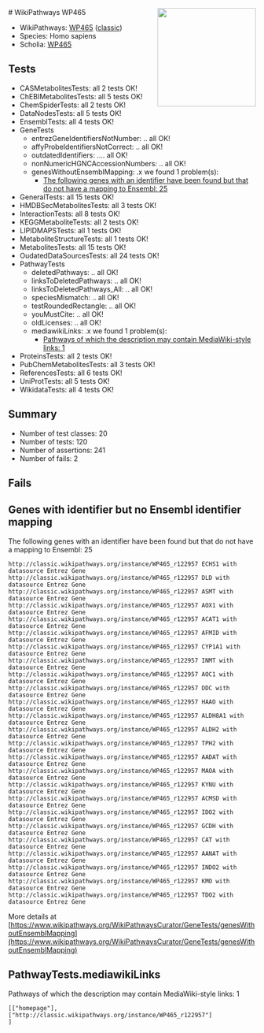 <img style="float: right; width: 200px" src="https://upload.wikimedia.org/wikipedia/commons/thumb/8/83/Wplogo_with_text_500.png/640px-Wplogo_with_text_500.png" />
# WikiPathways WP465

* WikiPathways: [WP465](https://wikipathways.org/pathways/WP465) ([classic](https://classic.wikipathways.org/instance/WP465))
* Species: Homo sapiens
* Scholia: [WP465](https://scholia.toolforge.org/wikipathways/WP465)
## Tests
* CASMetabolitesTests: all 2 tests OK!
* ChEBIMetabolitesTests: all 5 tests OK!
* ChemSpiderTests: all 2 tests OK!
* DataNodesTests: all 5 tests OK!
* EnsemblTests: all 4 tests OK!
* GeneTests
    * entrezGeneIdentifiersNotNumber: .. all OK!
    * affyProbeIdentifiersNotCorrect: .. all OK!
    * outdatedIdentifiers: .... all OK!
    * nonNumericHGNCAccessionNumbers: .. all OK!
    * genesWithoutEnsemblMapping: .x we found 1 problem(s):
        * [The following genes with an identifier have been found but that do not have a mapping to Ensembl: 25](#c4e54331)
* GeneralTests: all 15 tests OK!
* HMDBSecMetabolitesTests: all 3 tests OK!
* InteractionTests: all 8 tests OK!
* KEGGMetaboliteTests: all 2 tests OK!
* LIPIDMAPSTests: all 1 tests OK!
* MetaboliteStructureTests: all 1 tests OK!
* MetabolitesTests: all 15 tests OK!
* OudatedDataSourcesTests: all 24 tests OK!
* PathwayTests
    * deletedPathways: .. all OK!
    * linksToDeletedPathways: .. all OK!
    * linksToDeletedPathways_All: .. all OK!
    * speciesMismatch: .. all OK!
    * testRoundedRectangle: .. all OK!
    * youMustCite: .. all OK!
    * oldLicenses: .. all OK!
    * mediawikiLinks: .x we found 1 problem(s):
        * [Pathways of which the description may contain MediaWiki-style links: 1](#da69cf45)
* ProteinsTests: all 2 tests OK!
* PubChemMetabolitesTests: all 3 tests OK!
* ReferencesTests: all 6 tests OK!
* UniProtTests: all 5 tests OK!
* WikidataTests: all 4 tests OK!


## Summary

* Number of test classes: 20
* Number of tests: 120
* Number of assertions: 241
* Number of fails: 2

## Fails

<a name="c4e54331" />

## Genes with identifier but no Ensembl identifier mapping

The following genes with an identifier have been found but that do not have a mapping to Ensembl: 25
```
http://classic.wikipathways.org/instance/WP465_r122957 ECHS1 with datasource Entrez Gene
http://classic.wikipathways.org/instance/WP465_r122957 DLD with datasource Entrez Gene
http://classic.wikipathways.org/instance/WP465_r122957 ASMT with datasource Entrez Gene
http://classic.wikipathways.org/instance/WP465_r122957 AOX1 with datasource Entrez Gene
http://classic.wikipathways.org/instance/WP465_r122957 ACAT1 with datasource Entrez Gene
http://classic.wikipathways.org/instance/WP465_r122957 AFMID with datasource Entrez Gene
http://classic.wikipathways.org/instance/WP465_r122957 CYP1A1 with datasource Entrez Gene
http://classic.wikipathways.org/instance/WP465_r122957 INMT with datasource Entrez Gene
http://classic.wikipathways.org/instance/WP465_r122957 AOC1 with datasource Entrez Gene
http://classic.wikipathways.org/instance/WP465_r122957 DDC with datasource Entrez Gene
http://classic.wikipathways.org/instance/WP465_r122957 HAAO with datasource Entrez Gene
http://classic.wikipathways.org/instance/WP465_r122957 ALDH8A1 with datasource Entrez Gene
http://classic.wikipathways.org/instance/WP465_r122957 ALDH2 with datasource Entrez Gene
http://classic.wikipathways.org/instance/WP465_r122957 TPH2 with datasource Entrez Gene
http://classic.wikipathways.org/instance/WP465_r122957 AADAT with datasource Entrez Gene
http://classic.wikipathways.org/instance/WP465_r122957 MAOA with datasource Entrez Gene
http://classic.wikipathways.org/instance/WP465_r122957 KYNU with datasource Entrez Gene
http://classic.wikipathways.org/instance/WP465_r122957 ACMSD with datasource Entrez Gene
http://classic.wikipathways.org/instance/WP465_r122957 IDO2 with datasource Entrez Gene
http://classic.wikipathways.org/instance/WP465_r122957 GCDH with datasource Entrez Gene
http://classic.wikipathways.org/instance/WP465_r122957 CAT with datasource Entrez Gene
http://classic.wikipathways.org/instance/WP465_r122957 AANAT with datasource Entrez Gene
http://classic.wikipathways.org/instance/WP465_r122957 INDO2 with datasource Entrez Gene
http://classic.wikipathways.org/instance/WP465_r122957 KMO with datasource Entrez Gene
http://classic.wikipathways.org/instance/WP465_r122957 TDO2 with datasource Entrez Gene
```

More details at [https://www.wikipathways.org/WikiPathwaysCurator/GeneTests/genesWithoutEnsemblMapping](https://www.wikipathways.org/WikiPathwaysCurator/GeneTests/genesWithoutEnsemblMapping)

<a name="da69cf45" />

## PathwayTests.mediawikiLinks

Pathways of which the description may contain MediaWiki-style links: 1
```
[["homepage"],
["http://classic.wikipathways.org/instance/WP465_r122957"]
]
```

